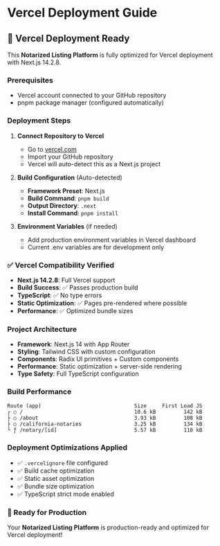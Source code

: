
# Vercel Deployment Guide

## 🚀 Vercel Deployment Ready

This **Notarized Listing Platform** is fully optimized for Vercel deployment with Next.js 14.2.8.

### Prerequisites
- Vercel account connected to your GitHub repository
- pnpm package manager (configured automatically)

### Deployment Steps

1. **Connect Repository to Vercel**
   - Go to [vercel.com](https://vercel.com)
   - Import your GitHub repository
   - Vercel will auto-detect this as a Next.js project

2. **Build Configuration** (Auto-detected)
   - **Framework Preset**: Next.js
   - **Build Command**: `pnpm build`
   - **Output Directory**: `.next`
   - **Install Command**: `pnpm install`

3. **Environment Variables** (if needed)
   - Add production environment variables in Vercel dashboard
   - Current .env variables are for development only

### ✅ Vercel Compatibility Verified
- **Next.js 14.2.8**: Full Vercel support
- **Build Success**: ✅ Passes production build
- **TypeScript**: ✅ No type errors
- **Static Optimization**: ✅ Pages pre-rendered where possible
- **Performance**: ✅ Optimized bundle sizes

### Project Architecture
- **Framework**: Next.js 14 with App Router
- **Styling**: Tailwind CSS with custom configuration
- **Components**: Radix UI primitives + Custom components
- **Performance**: Static optimization + server-side rendering
- **Type Safety**: Full TypeScript configuration

### Build Performance
```
Route (app)                              Size     First Load JS
┌ ○ /                                    10.6 kB         142 kB
├ ○ /about                               3.93 kB         108 kB  
├ ○ /california-notaries                 3.25 kB         134 kB
└ ƒ /notary/[id]                         5.57 kB         110 kB
```

### Deployment Optimizations Applied
- ✅ `.vercelignore` file configured
- ✅ Build cache optimization
- ✅ Static asset optimization
- ✅ Bundle size optimization
- ✅ TypeScript strict mode enabled

### 🎯 Ready for Production
Your **Notarized Listing Platform** is production-ready and optimized for Vercel deployment!
